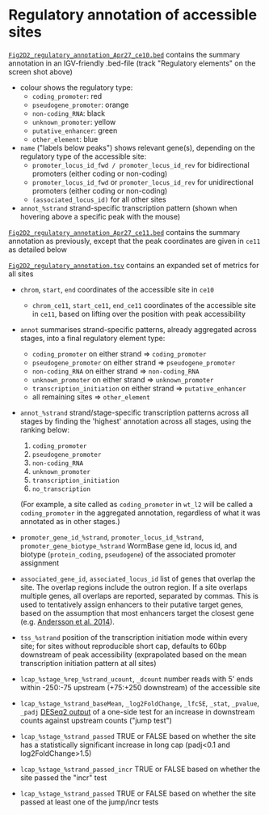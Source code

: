 # Regulatory annotation of accessible sites
[`Fig2D2_regulatory_annotation_Apr27_ce10.bed`](Fig2D2_regulatory_annotation_Apr27_ce10.bed) contains the summary annotation in an IGV-friendly .bed-file (track "Regulatory elements" on the screen shot above)
- colour shows the regulatory type:
  - `coding_promoter`: red
  - `pseudogene_promoter`: orange
  - `non-coding_RNA`: black
  - `unknown_promoter`: yellow
  - `putative_enhancer`: green
  - `other_element`: blue
- `name` ("labels below peaks") shows relevant gene(s), depending on the regulatory type of the accessible site:
  - `promoter_locus_id_fwd / promoter_locus_id_rev` for bidirectional promoters (either coding or non-coding)
  - `promoter_locus_id_fwd` or `promoter_locus_id_rev` for unidirectional promoters (either coding or non-coding)
  - `(associated_locus_id)` for all other sites
- `annot_%strand` strand-specific transcription pattern (shown when hovering above a specific peak with the mouse)

[`Fig2D2_regulatory_annotation_Apr27_ce11.bed`](Fig2D2_regulatory_annotation_Apr27_ce11.bed) contains the summary annotation as previously, except that the peak coordinates are given in `ce11` as detailed below

[`Fig2D2_regulatory_annotation.tsv`](Fig2D2_regulatory_annotation.tsv) contains an expanded set of metrics for all sites
- `chrom`, `start`, `end` coordinates of the accessible site in `ce10`
  - `chrom_ce11`, `start_ce11`, `end_ce11` coordinates of the accessible site in `ce11`, based on lifting over the position with peak accessibility
- `annot` summarises strand-specific patterns, already aggregated across stages, into a final regulatory element type:
  - `coding_promoter` on either strand => `coding_promoter`
  - `pseudogene_promoter` on either strand => `pseudogene_promoter`
  - `non-coding_RNA` on either strand => `non-coding_RNA`
  - `unknown_promoter` on either strand => `unknown_promoter`
  - `transcription_initiation` on either strand => `putative_enhancer`
  - all remaining sites => `other_element`
- `annot_%strand` strand/stage-specific transcription patterns across all stages by finding the 'highest' annotation across all stages, using the ranking below:
  1. `coding_promoter`
  2. `pseudogene_promoter`
  3. `non-coding_RNA`
  4. `unknown_promoter`
  5. `transcription_initiation`
  6. `no_transcription`

  (For example, a site called as `coding_promoter` in `wt_l2` will be called a `coding_promoter` in the aggregated annotation, regardless of what it was annotated as in other stages.)
- `promoter_gene_id_%strand`, `promoter_locus_id_%strand`, `promoter_gene_biotype_%strand` WormBase gene id, locus id, and biotype (`protein_coding`, `pseudogene`) of the associated promoter assignment
- `associated_gene_id`, `associated_locus_id` list of genes that overlap the site. The overlap regions include the outron region. If a site overlaps multiple genes, all overlaps are reported, separated by commas. This is used to tentatively assign enhancers to their putative target genes, based on the assumption that most enhancers target the closest gene (e.g. [Andersson et al. 2014](https://doi.org/10.1038/nature12787)).
- `tss_%strand` position of the transcription initiation mode within every site; for sites without reproducible short cap, defaults to 60bp downstream of peak accessibility (exprapolated based on the mean transcription initiation pattern at all sites)
- `lcap_%stage_%rep_%strand_ucount`, `_dcount` number reads with 5' ends within -250:-75 upstream (+75:+250 downstream) of the accessible site
- `lcap_%stage_%strand_baseMean`, `_log2FoldChange`, `_lfcSE`, `_stat`, `_pvalue`, `_padj` [DESeq2 output](https://bioconductor.org/packages/release/bioc/vignettes/DESeq2/inst/doc/DESeq2.html#differential-expression-analysis) of a one-side test for an increase in downstream counts against upstream counts ("jump test")
- `lcap_%stage_%strand_passed` TRUE or FALSE based on whether the site has a statistically significant increase in long cap (padj<0.1 and log2FoldChange>1.5)
- `lcap_%stage_%strand_passed_incr` TRUE or FALSE based on whether the site passed the "incr" test
- `lcap_%stage_%strand_passed` TRUE or FALSE based on whether the site passed at least one of the jump/incr tests
